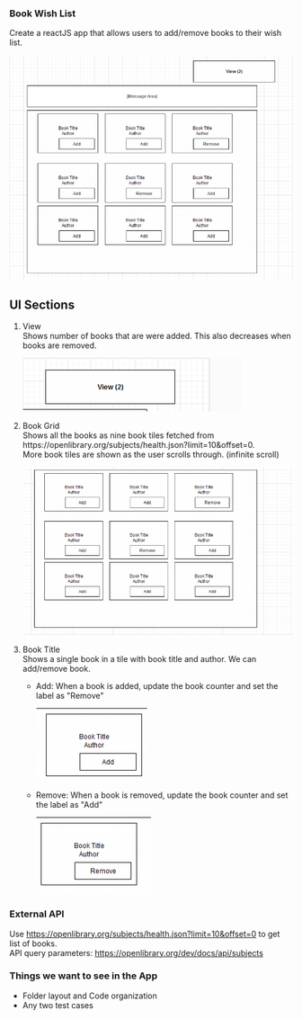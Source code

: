 ### Book Wish List
Create a reactJS app that allows users to add/remove books to their wish list.

![book wish list](/docs/images/book-wish-list.png)

## UI Sections
<ol>
<li>View</li>
Shows number of books that are were added. This also decreases when books are removed.

![View book wish list](./docs/images/view-book-list.png)

<li>Book Grid</li>
Shows all the books as nine book tiles fetched from https://openlibrary.org/subjects/health.json?limit=10&offset=0.
<br />
More book tiles are shown as the user scrolls through. (infinite scroll)

![View book wish list](./docs/images/books-grid.png)

<li>Book Title</li>
Shows a single book in a tile with book title and author. We can add/remove book.
<ul>
<li>Add: When a book is added, update the book counter and set the label as "Remove"

![View book wish list](./docs/images/single-book-tile-add.png)
</li>

<li>Remove: When a book is removed, update the book counter and set the label as "Add"

![View book wish list](./docs/images/single-book-tile-remove.png)
</li>
</ul>


</ol>

### External API

Use https://openlibrary.org/subjects/health.json?limit=10&offset=0 to get list of books. <br />
API query parameters: https://openlibrary.org/dev/docs/api/subjects


### Things we want to see in the App
<ul>
<li>Folder layout and Code organization</li>
<li>Any two test cases</li>
<ul>